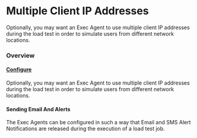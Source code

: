 # Multiple Client IP Addresses

Optionally, you may want an Exec Agent to use multiple client IP addresses during the load test in order to simulate users from different network locations.

### Overview <a href="#multipleclientipaddresses-overview" id="multipleclientipaddresses-overview"></a>

#### [Configure](https://apica-kb.atlassian.net/wiki/spaces/DAZT/pages/4620503/Configure) <a href="#multipleclientipaddresses-configure" id="multipleclientipaddresses-configure"></a>

Optionally, you may want an Exec Agent to use multiple client IP addresses during the load test in order to simulate users from different network locations.

#### Sending Email And Alerts <a href="#multipleclientipaddresses-sendingemailandalerts" id="multipleclientipaddresses-sendingemailandalerts"></a>

The Exec Agents can be configured in such a way that Email and SMS Alert Notifications are released during the execution of a load test job.

